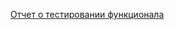 [Отчет о тестировании функционала](https://docs.google.com/document/d/1EcKHY8f7GoWbeEG24zGJxGZKeP56tNFdzRdyOGdV_BM/edit?usp=sharing )
